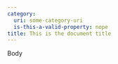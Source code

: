 ```yaml
---
category:
  uri: some-category-uri
  is-this-a-valid-property: nope
title: This is the document title
---
```


Body
